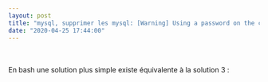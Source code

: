 ```yaml
---
layout: post
title: "mysql, supprimer les mysql: [Warning] Using a password on the command line interface can be insecure."
date: "2020-04-25 17:44:00"
---
```

<script src="https://pastebin.com/embed_js/nXE9CTRb"></script><br /><br />En bash une solution plus simple existe équivalente à la solution 3 :<br /><br /><script src="https://pastebin.com/embed_js/Vh5x85nD"></script>
